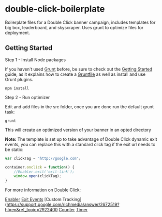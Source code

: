 # double-click-boilerplate
Boilerplate files for a Double Click banner campaign, includes templates for big box, leaderboard, and skyscraper. Uses grunt to optimize files for deployment.

## Getting Started

Step 1 - Install Node packages

If you haven't used [Grunt](http://gruntjs.com/) before, be sure to check out the [Getting Started](http://gruntjs.com/getting-started) guide, as it explains how to create a [Gruntfile](http://gruntjs.com/sample-gruntfile) as well as install and use Grunt plugins.

```shell
npm install
```

Step 2 - Run optimizer

Edit and add files in the src folder, once you are done run the default grunt task:

```shell
grunt
```

This will create an optimized version of your banner in an opted directory

**Note:** The template is set up to take advantage of Double Click dynamic exit events, you can replace this with a standard click tag if the exit url needs to be static:

```js
var clickTag = 'http://google.com';

container.onclick = function() {
    //Enabler.exit('exit-link');
    window.open(clickTag);
}
```

For more information on Double Click:

[Enabler](https://support.google.com/richmedia/answer/2922448?hl=en&ref_topic=2922400)
[Exit Events](https://support.google.com/richmedia/answer/2922415?hl=en)
[Custom Tracking](https://support.google.com/richmedia/answer/2672519?hl=en&ref_topic=2922400
[Counter](https://support.google.com/richmedia/answer/2672585?hl=en&ref_topic=2922400)
[Timer](https://support.google.com/richmedia/answer/2672558?hl=en&ref_topic=2922400)
